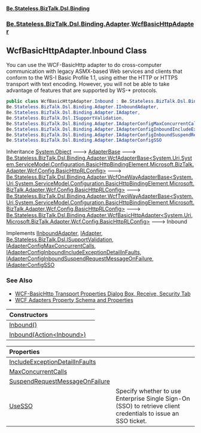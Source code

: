 #### [Be.Stateless.BizTalk.Dsl.Binding](README.md 'README')
### [Be.Stateless.BizTalk.Dsl.Binding.Adapter](Be.Stateless.BizTalk.Dsl.Binding.Adapter.md 'Be.Stateless.BizTalk.Dsl.Binding.Adapter').[WcfBasicHttpAdapter](WcfBasicHttpAdapter.md 'Be.Stateless.BizTalk.Dsl.Binding.Adapter.WcfBasicHttpAdapter')

## WcfBasicHttpAdapter.Inbound Class

You can use the WCF-BasicHttp adapter to do cross-computer communication with legacy ASMX-based Web services and
clients that conform to the WS-I Basic Profile 1.1, using either the HTTP or HTTPS transport with text encoding.
However, you will not be able to take advantage of features that are supported by WS-* protocols.

```csharp
public class WcfBasicHttpAdapter.Inbound : Be.Stateless.BizTalk.Dsl.Binding.Adapter.WcfBasicHttpAdapter<System.Uri, Microsoft.BizTalk.Adapter.Wcf.Config.BasicHttpRLConfig>,
Be.Stateless.BizTalk.Dsl.Binding.Adapter.IInboundAdapter,
Be.Stateless.BizTalk.Dsl.Binding.Adapter.IAdapter,
Be.Stateless.BizTalk.Dsl.ISupportValidation,
Be.Stateless.BizTalk.Dsl.Binding.Adapter.IAdapterConfigMaxConcurrentCalls,
Be.Stateless.BizTalk.Dsl.Binding.Adapter.IAdapterConfigInboundIncludeExceptionDetailInFaults,
Be.Stateless.BizTalk.Dsl.Binding.Adapter.IAdapterConfigInboundSuspendRequestMessageOnFailure,
Be.Stateless.BizTalk.Dsl.Binding.Adapter.IAdapterConfigSSO
```

Inheritance [System.Object](https://docs.microsoft.com/en-us/dotnet/api/System.Object 'System.Object') &#129106; [AdapterBase](AdapterBase.md 'Be.Stateless.BizTalk.Dsl.Binding.Adapter.AdapterBase') &#129106; [Be.Stateless.BizTalk.Dsl.Binding.Adapter.WcfAdapterBase&lt;](WcfAdapterBase_TAddress,TBinding,TConfig_.md 'Be.Stateless.BizTalk.Dsl.Binding.Adapter.WcfAdapterBase<TAddress,TBinding,TConfig>')[System.Uri](https://docs.microsoft.com/en-us/dotnet/api/System.Uri 'System.Uri')[,](WcfAdapterBase_TAddress,TBinding,TConfig_.md 'Be.Stateless.BizTalk.Dsl.Binding.Adapter.WcfAdapterBase<TAddress,TBinding,TConfig>')[System.ServiceModel.Configuration.BasicHttpBindingElement](https://docs.microsoft.com/en-us/dotnet/api/System.ServiceModel.Configuration.BasicHttpBindingElement 'System.ServiceModel.Configuration.BasicHttpBindingElement')[,](WcfAdapterBase_TAddress,TBinding,TConfig_.md 'Be.Stateless.BizTalk.Dsl.Binding.Adapter.WcfAdapterBase<TAddress,TBinding,TConfig>')[Microsoft.BizTalk.Adapter.Wcf.Config.BasicHttpRLConfig](https://docs.microsoft.com/en-us/dotnet/api/Microsoft.BizTalk.Adapter.Wcf.Config.BasicHttpRLConfig 'Microsoft.BizTalk.Adapter.Wcf.Config.BasicHttpRLConfig')[&gt;](WcfAdapterBase_TAddress,TBinding,TConfig_.md 'Be.Stateless.BizTalk.Dsl.Binding.Adapter.WcfAdapterBase<TAddress,TBinding,TConfig>') &#129106; [Be.Stateless.BizTalk.Dsl.Binding.Adapter.WcfOneWayAdapterBase&lt;](WcfOneWayAdapterBase_TAddress,TBinding,TConfig_.md 'Be.Stateless.BizTalk.Dsl.Binding.Adapter.WcfOneWayAdapterBase<TAddress,TBinding,TConfig>')[System.Uri](https://docs.microsoft.com/en-us/dotnet/api/System.Uri 'System.Uri')[,](WcfOneWayAdapterBase_TAddress,TBinding,TConfig_.md 'Be.Stateless.BizTalk.Dsl.Binding.Adapter.WcfOneWayAdapterBase<TAddress,TBinding,TConfig>')[System.ServiceModel.Configuration.BasicHttpBindingElement](https://docs.microsoft.com/en-us/dotnet/api/System.ServiceModel.Configuration.BasicHttpBindingElement 'System.ServiceModel.Configuration.BasicHttpBindingElement')[,](WcfOneWayAdapterBase_TAddress,TBinding,TConfig_.md 'Be.Stateless.BizTalk.Dsl.Binding.Adapter.WcfOneWayAdapterBase<TAddress,TBinding,TConfig>')[Microsoft.BizTalk.Adapter.Wcf.Config.BasicHttpRLConfig](https://docs.microsoft.com/en-us/dotnet/api/Microsoft.BizTalk.Adapter.Wcf.Config.BasicHttpRLConfig 'Microsoft.BizTalk.Adapter.Wcf.Config.BasicHttpRLConfig')[&gt;](WcfOneWayAdapterBase_TAddress,TBinding,TConfig_.md 'Be.Stateless.BizTalk.Dsl.Binding.Adapter.WcfOneWayAdapterBase<TAddress,TBinding,TConfig>') &#129106; [Be.Stateless.BizTalk.Dsl.Binding.Adapter.WcfTwoWayAdapterBase&lt;](WcfTwoWayAdapterBase_TAddress,TBinding,TConfig_.md 'Be.Stateless.BizTalk.Dsl.Binding.Adapter.WcfTwoWayAdapterBase<TAddress,TBinding,TConfig>')[System.Uri](https://docs.microsoft.com/en-us/dotnet/api/System.Uri 'System.Uri')[,](WcfTwoWayAdapterBase_TAddress,TBinding,TConfig_.md 'Be.Stateless.BizTalk.Dsl.Binding.Adapter.WcfTwoWayAdapterBase<TAddress,TBinding,TConfig>')[System.ServiceModel.Configuration.BasicHttpBindingElement](https://docs.microsoft.com/en-us/dotnet/api/System.ServiceModel.Configuration.BasicHttpBindingElement 'System.ServiceModel.Configuration.BasicHttpBindingElement')[,](WcfTwoWayAdapterBase_TAddress,TBinding,TConfig_.md 'Be.Stateless.BizTalk.Dsl.Binding.Adapter.WcfTwoWayAdapterBase<TAddress,TBinding,TConfig>')[Microsoft.BizTalk.Adapter.Wcf.Config.BasicHttpRLConfig](https://docs.microsoft.com/en-us/dotnet/api/Microsoft.BizTalk.Adapter.Wcf.Config.BasicHttpRLConfig 'Microsoft.BizTalk.Adapter.Wcf.Config.BasicHttpRLConfig')[&gt;](WcfTwoWayAdapterBase_TAddress,TBinding,TConfig_.md 'Be.Stateless.BizTalk.Dsl.Binding.Adapter.WcfTwoWayAdapterBase<TAddress,TBinding,TConfig>') &#129106; [Be.Stateless.BizTalk.Dsl.Binding.Adapter.WcfBasicHttpAdapter&lt;](WcfBasicHttpAdapter_TAddress,TConfig_.md 'Be.Stateless.BizTalk.Dsl.Binding.Adapter.WcfBasicHttpAdapter<TAddress,TConfig>')[System.Uri](https://docs.microsoft.com/en-us/dotnet/api/System.Uri 'System.Uri')[,](WcfBasicHttpAdapter_TAddress,TConfig_.md 'Be.Stateless.BizTalk.Dsl.Binding.Adapter.WcfBasicHttpAdapter<TAddress,TConfig>')[Microsoft.BizTalk.Adapter.Wcf.Config.BasicHttpRLConfig](https://docs.microsoft.com/en-us/dotnet/api/Microsoft.BizTalk.Adapter.Wcf.Config.BasicHttpRLConfig 'Microsoft.BizTalk.Adapter.Wcf.Config.BasicHttpRLConfig')[&gt;](WcfBasicHttpAdapter_TAddress,TConfig_.md 'Be.Stateless.BizTalk.Dsl.Binding.Adapter.WcfBasicHttpAdapter<TAddress,TConfig>') &#129106; Inbound

Implements [IInboundAdapter](IInboundAdapter.md 'Be.Stateless.BizTalk.Dsl.Binding.Adapter.IInboundAdapter'), [IAdapter](IAdapter.md 'Be.Stateless.BizTalk.Dsl.Binding.Adapter.IAdapter'), [Be.Stateless.BizTalk.Dsl.ISupportValidation](https://docs.microsoft.com/en-us/dotnet/api/Be.Stateless.BizTalk.Dsl.ISupportValidation 'Be.Stateless.BizTalk.Dsl.ISupportValidation'), [IAdapterConfigMaxConcurrentCalls](IAdapterConfigMaxConcurrentCalls.md 'Be.Stateless.BizTalk.Dsl.Binding.Adapter.IAdapterConfigMaxConcurrentCalls'), [IAdapterConfigInboundIncludeExceptionDetailInFaults](IAdapterConfigInboundIncludeExceptionDetailInFaults.md 'Be.Stateless.BizTalk.Dsl.Binding.Adapter.IAdapterConfigInboundIncludeExceptionDetailInFaults'), [IAdapterConfigInboundSuspendRequestMessageOnFailure](IAdapterConfigInboundSuspendRequestMessageOnFailure.md 'Be.Stateless.BizTalk.Dsl.Binding.Adapter.IAdapterConfigInboundSuspendRequestMessageOnFailure'), [IAdapterConfigSSO](IAdapterConfigSSO.md 'Be.Stateless.BizTalk.Dsl.Binding.Adapter.IAdapterConfigSSO')

### See Also
- [WCF-BasicHttp Transport Properties Dialog Box, Receive, Security Tab](https://docs.microsoft.com/en-us/biztalk/core/technical-reference/wcf-basichttp-transport-properties-dialog-box-receive-security-tab 'https://docs.microsoft.com/en-us/biztalk/core/technical-reference/wcf-basichttp-transport-properties-dialog-box-receive-security-tab')
- [WCF
            Adapters Property Schema and Properties](https://docs.microsoft.com/en-us/biztalk/core/wcf-adapters-property-schema-and-properties 'https://docs.microsoft.com/en-us/biztalk/core/wcf-adapters-property-schema-and-properties')

| Constructors | |
| :--- | :--- |
| [Inbound()](WcfBasicHttpAdapter.Inbound.Inbound().md 'Be.Stateless.BizTalk.Dsl.Binding.Adapter.WcfBasicHttpAdapter.Inbound.Inbound()') | |
| [Inbound(Action&lt;Inbound&gt;)](WcfBasicHttpAdapter.Inbound.Inbound(Action_Inbound_).md 'Be.Stateless.BizTalk.Dsl.Binding.Adapter.WcfBasicHttpAdapter.Inbound.Inbound(System.Action<Be.Stateless.BizTalk.Dsl.Binding.Adapter.WcfBasicHttpAdapter.Inbound>)') | |

| Properties | |
| :--- | :--- |
| [IncludeExceptionDetailInFaults](WcfBasicHttpAdapter.Inbound.IncludeExceptionDetailInFaults.md 'Be.Stateless.BizTalk.Dsl.Binding.Adapter.WcfBasicHttpAdapter.Inbound.IncludeExceptionDetailInFaults') | |
| [MaxConcurrentCalls](WcfBasicHttpAdapter.Inbound.MaxConcurrentCalls.md 'Be.Stateless.BizTalk.Dsl.Binding.Adapter.WcfBasicHttpAdapter.Inbound.MaxConcurrentCalls') | |
| [SuspendRequestMessageOnFailure](WcfBasicHttpAdapter.Inbound.SuspendRequestMessageOnFailure.md 'Be.Stateless.BizTalk.Dsl.Binding.Adapter.WcfBasicHttpAdapter.Inbound.SuspendRequestMessageOnFailure') | |
| [UseSSO](WcfBasicHttpAdapter.Inbound.UseSSO.md 'Be.Stateless.BizTalk.Dsl.Binding.Adapter.WcfBasicHttpAdapter.Inbound.UseSSO') | Specify whether to use Enterprise Single Sign-On (SSO) to retrieve client credentials to issue an SSO ticket. |
